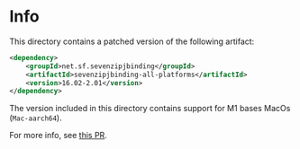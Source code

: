# Info
This directory contains a patched version of the following artifact:
```xml
<dependency>
    <groupId>net.sf.sevenzipjbinding</groupId>
    <artifactId>sevenzipjbinding-all-platforms</artifactId>
    <version>16.02-2.01</version>
</dependency>
```

The version included in this directory contains support for M1 bases MacOs (`Mac-aarch64`).

For more info, see [this PR](https://github.com/mucommander/mucommander/pull/1237).